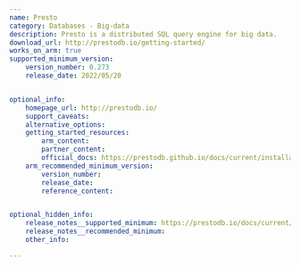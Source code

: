 ```yaml
---
name: Presto
category: Databases - Big-data
description: Presto is a distributed SQL query engine for big data.
download_url: http://prestodb.io/getting-started/
works_on_arm: true
supported_minimum_version:
    version_number: 0.273
    release_date: 2022/05/20


optional_info:
    homepage_url: http://prestodb.io/
    support_caveats:
    alternative_options:
    getting_started_resources:
        arm_content:
        partner_content:
        official_docs: https://prestodb.github.io/docs/current/installation/deployment.html
    arm_recommended_minimum_version:
        version_number:
        release_date:
        reference_content:


optional_hidden_info:
    release_notes__supported_minimum: https://prestodb.io/docs/current/release/release-0.273.html
    release_notes__recommended_minimum:
    other_info:

---
```

